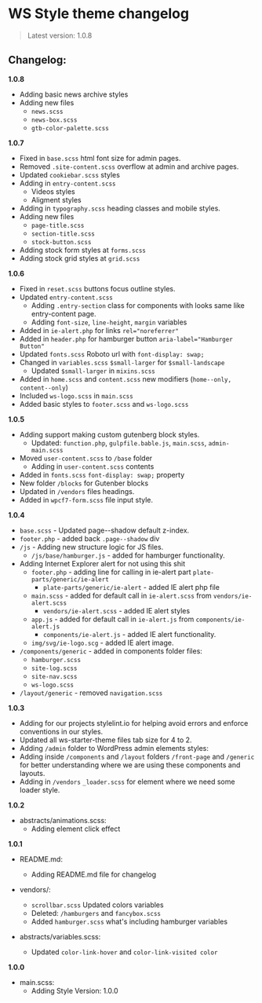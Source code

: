 # WS Style theme changelog

> Latest version: 1.0.8

## Changelog:

**1.0.8**

- Adding basic news archive styles
- Adding new files
  - `news.scss`
  - `news-box.scss`
  - `gtb-color-palette.scss`

**1.0.7**

- Fixed in `base.scss` html font size for admin pages.
- Removed `.site-content.scss` overflow at admin and archive pages.
- Updated `cookiebar.scss` styles
- Adding in `entry-content.scss`
  - Videos styles
  - Aligment styles
- Adding in `typography.scss` heading classes and mobile styles.
- Adding new files
  - `page-title.scss`
  - `section-title.scss`
  - `stock-button.scss`
- Adding stock form styles at `forms.scss`
- Adding stock grid styles at `grid.scss`

**1.0.6**

- Fixed in `reset.scss` buttons focus outline styles.
- Updated `entry-content.scss`
  - Adding `.entry-section` class for components with looks same like entry-content page.
  - Adding `font-size`, `line-height`, `margin` variables
- Added in `ie-alert.php` for links `rel="noreferrer"`
- Added in `header.php` for hamburger button `aria-label="Hamburger Button"`
- Updated `fonts.scss` Roboto url with `font-display: swap;`
- Changed in `variables.scss` `$small-larger` for `$small-landscape`
  - Updated `$small-larger` in `mixins.scss`
- Added in `home.scss` and `content.scss` new modifiers (`home--only, content--only`)
- Included `ws-logo.scss` in `main.scss`
- Added basic styles to `footer.scss` and `ws-logo.scss`

**1.0.5**

- Adding support making custom gutenberg block styles.
  - Updated: `function.php`, `gulpfile.bable.js`, `main.scss`, `admin-main.scss`
- Moved `user-content.scss` to `/base` folder
  - Adding in `user-content.scss` contents
- Added in `fonts.scss` `font-display: swap;` property
- New folder `/blocks` for Gutenber blocks
- Updated in `/vendors` files headings.
- Added in `wpcf7-form.scss` file input style.

**1.0.4**

- `base.scss` - Updated page--shadow default z-index.
- `footer.php` - added back `.page--shadow` div
- `/js` - Adding new structure logic for JS files.
  - `/js/base/hamburger.js` - added for hamburger functionality.
- Adding Internet Explorer alert for not using this shit
  - `footer.php` - adding line for calling in ie-alert part `plate-parts/generic/ie-alert`
    - `plate-parts/generic/ie-alert` - added IE alert php file
  - `main.scss` - added for default call in `ie-alert.scss` from `vendors/ie-alert.scss`
    - `vendors/ie-alert.scss` - added IE alert styles
  - `app.js` - added for default call in `ie-alert.js` from `components/ie-alert.js`
    - `components/ie-alert.js` - added IE alert functionality.
  - `img/svg/ie-logo.scg` - added IE alert image.
- `/components/generic` - added in components folder files:
  - `hamburger.scss`
  - `site-log.scss`
  - `site-nav.scss`
  - `ws-logo.scss`
- `/layout/generic` - removed `navigation.scss`

**1.0.3**

- Adding for our projects stylelint.io for helping avoid errors and enforce conventions in our styles.
- Updated all ws-starter-theme files tab size for 4 to 2.
- Adding `/admin` folder to WordPress admin elements styles:
- Adding inside `/components` and `/layout` folders `/front-page` and `/generic` for better understanding where we are using these components and layouts.
- Adding in `/vendors` `_loader.scss` for element where we need some loader style.

**1.0.2**

- abstracts/animations.scss:
  - Adding element click effect

**1.0.1**

- README.md:

  - Adding README.md file for changelog

- vendors/:

  - `scrollbar.scss` Updated colors variables
  - Deleted: `/hamburgers` and `fancybox.scss`
  - Added `hamburger.scss` what's including hamburger variables

- abstracts/variables.scss:
  - Updated `color-link-hover` and `color-link-visited color`

**1.0.0**

- main.scss:
  - Adding Style Version: 1.0.0
